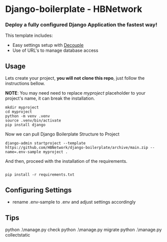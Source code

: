 # Django-boilerplate - HBNetwork


### Deploy a fully configured Django Application the fastest way!

This template includes:
* Easy settings setup with [Decouple](https://github.com/hbnetwork/python-decouple)
* Use of URL's to manage database access

## Usage

Lets create your project, **you will not clone this repo**, just follow the instructions bellow.

**NOTE**: You may need need to replace _myproject_ placeholder to your project's name, it can break the installation.
```
mkdir myproject
cd myproject
python -m venv .venv
source .venv/bin/activate
pip install django
```

Now we can pull Django Boilerplate Structure to Project 

```
django-admin startproject --template https://github.com/HBNetwork/django-boilerplate/archive/main.zip --name=.env-sample myproject .
```

And then, proceed with the installation of the requirements. 

```

pip install -r requirements.txt
```


## Configuring Settings 
- rename .env-sample to .env and adjust settings accordingly

## Tips
python .\manage.py check
python .\manage.py migrate
python .\manage.py collectstatic